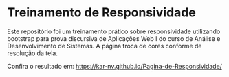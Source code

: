 # Treinamento de Responsividade

Este repositório foi um treinamento prático sobre responsividade utilizando bootstrap para prova discursiva de Aplicações Web I do curso de Análise e Desenvolvimento de Sistemas. 
A página troca de cores conforme de resolução da tela.

Confira o resultado em: https://kar-nv.github.io/Pagina-de-Responsividade/

